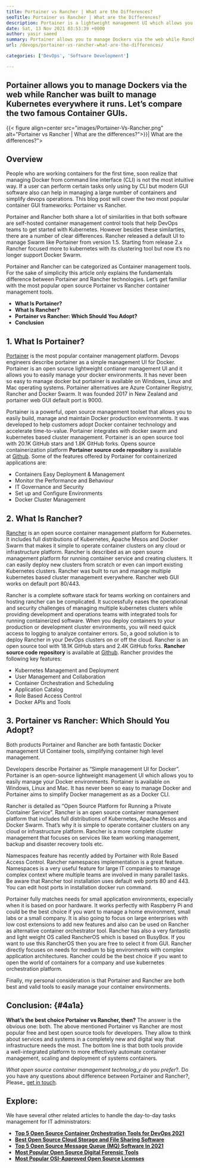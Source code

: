 ```yaml
---
title: Portainer vs Rancher | What are the Differences?
seoTitle: Portainer vs Rancher | What are the Differences?
description: Portainer is a lightweight management UI which allows you to easily manage your different Docker environments while Rancher was built to manage Kubernetes everywhere it runs.
date: Sat, 13 Nov 2021 03:53:39 +0000
author: yasir saeed
summary: Portainer allows you to manage Dockers via the web while Rancher was built to manage Kubernetes everywhere it runs. Let’s compare the two famous Container GUIs.
url: /devops/portainer-vs-rancher-what-are-the-differences/

categories: ['DevOps', 'Software Development']

---
```

## Portainer allows you to manage Dockers via the web while Rancher was built to manage Kubernetes everywhere it runs. Let’s compare the two famous Container GUIs.

{{< figure align=center src="images/Portainer-Vs-Rancher.png" alt="Portainer vs Rancher | What are the differences?">}}| What are the differences?">  

## Overview

People who are working containers for the first time, soon realize that managing Docker from command line interface (CLI) is not the most intuitive way. If a user can perform certain tasks only using by CLI but modern GUI software also can help in managing a large number of containers and simplify devops operations. This blog post will cover the two most popular container GUI frameworks: Portainer vs Rancher.

Portainer and Rancher both share a lot of similarities in that both software are self-hosted container management control tools that help DevOps teams to get started with Kubernetes. However besides these similarties, there are a number of clear differences. Rancher released a default UI to manage Swarm like Portainer from version 1.5. Starting from release 2.x Rancher focused more to kubernetes with its clustering tool but now it’s no longer support Docker Swarm. 

Portainer and Rancher can be categorized as Container management tools. For the sake of simplicity this article only explains the fundamentals difference between Portainer and Rancher technologies. Let’s get familiar with the most popular open source Portainer vs Rancher container management tools.

  * **What Is Portainer?**
  * **What Is Rancher?**
  * **Portainer vs Rancher: Which Should You Adopt?**
  * **Conclusion**

## **1. What Is Portainer?**

[Portainer][1] is the most popular container management platform. Devops engineers describe portainer as a simple management UI for Docker. Portainer is an open source lightweight contianer management UI and it allows you to easily manage your docker environments. It has never been so easy to manage docker but portainer is available on Windows, Linux and Mac operating systems. Portainer alternatives are Azure Container Registry, Rancher and Docker Swarm. It was founded 2017 in New Zealand and portainer web GUI default port is 9000.

Portainer is a powerful, open source management toolset that allows you to easily build, manage and maintain Docker production environments. It was developed to help customers adopt Docker container technology and accelerate time-to-value. Portainer integrates with docker swarm and kubernetes based cluster management. Portainer is an open source tool with 20.1K GitHub stars and 1.8K GitHub forks. Opens source containerization platform **Portainer source code repository** is available at [Github][2]. Some of the features offered by Portainer for containerized applications are:

  * Containers Easy Deployment & Management
  * Monitor the Performance and Behaviour
  * IT Governance and Security
  * Set up and Configure Environments
  * Docker Cluster Management

## 2. What Is Rancher?

[Rancher][3] is an open source container management platform for Kubernetes. It includes full distributions of Kubernetes, Apache Mesos and Docker Swarm that makes it simple to operate container clusters on any cloud or infrastructure platform. Rancher is described as an open source management platform for running container service and creating clusters. It can easily deploy new clusters from scratch or even can import existing Kubernetes clusters. Rancher was built to run and manage multiple kubernetes based cluster management everywhere. Rancher web GUI works on default port 80/443.

Rancher is a complete software stack for teams working on containers and hosting rancher can be complicated. It successfully eases the operational and security challenges of managing multiple kubernetes clusters while providing development and operations teams with integrated tools for running containerized software. When you deploy containers to your production or development cluster environments, you will need quick access to logging to analyze container errors. So, a good solution is to deploy Rancher in your DevOps clusters on or off the cloud. Rancher is an open source tool with 18.1K GitHub stars and 2.4K GitHub forks. **Rancher source code repository** is available at [Github][4]. Rancher provides the following key features:

  * Kubernetes Management and Deployment
  * User Management and Collaboration
  * Container Orchestration and Scheduling
  * Application Catalog
  * Role Based Access Control
  * Docker APIs and Tools

## 3. Portainer vs Rancher: Which Should You Adopt?

Both products Portainer and Rancher are both fantastic Docker management UI Container tools, simplifying container high level management.

Developers describe Portainer as “Simple management UI for Docker”. Portainer is an open-source lightweight management UI which allows you to easily manage your Docker environments. Portainer is available on Windows, Linux and Mac. It has never been so easy to manage Docker and Portainer aims to simplify Docker management as as a Docker CLI.

Rancher is detailed as “Open Source Platform for Running a Private Container Service”. Rancher is an open source container management platform that includes full distributions of Kubernetes, Apache Mesos and Docker Swarm. That’s why it is simple to operate container clusters on any cloud or infrastructure platform. Rancher is a more complete cluster management that focuses on services like team working management, backup and disaster recovery tools etc.

Namespaces feature has recently added by Portainer with Role Based Access Control. Rancher namespaces implementation is a great feature. Namespaces is a very useful feature for large IT companies to manage complex context where multiple teams are involved in many parallel tasks. Be aware that Rancher tool installation uses default web ports 80 and 443. You can edit host ports in installation docker run command.

Portainer fully matches needs for small application environments, expecially when it is based on poor hardware. It works perfectly with Raspberry Pi and could be the best choice if you want to manage a home environment, small labs or a small company. It is also going to focus on large enterprises with low cost extensions to add new features and also can be used on Rancher as alternative container orchestrator tool. Rancher has also a very fantastic and light weight OS called RancherOS which is based on BusyBox. If you want to use this RancherOS then you are free to select it from GUI. Rancher directly focuses on needs for medium to big environments with complex application architectures. Rancher could be the best choice if you want to open the world of containers for a company and use kubernetes orchestration platform.

Finally, my personal consideration is that Portainer and Rancher are both best and valid tools to easily manage your container environments.

## Conclusion: {#4a1a}

**What’s the best choice Portainer vs Rancher, then?** The answer is the obvious one: both. The above mentioned Portainer vs Rancher are most popular free and best open source tools for developers. They allow to think about services and systems in a completely new and digital way that infrastructure needs the most. The bottom line is that both tools provide a well-integrated platform to more effectively automate container management, scaling and deployment of systems containers. 

_What open source container management technolog_y do you prefer_?. Do you have any questions about difference between Portainer and Rancher?, Please_ [get in touch][5].

## Explore:

We have several other related articles to handle the day-to-day tasks management for IT administrators:

  * **[Top 5 Open Source Container Orchestration Tools for DevOps 2021][6]**
  * **[Best Open Source Cloud Storage and File Sharing Software][7]**
  * **[Top 5 Open Source Message Queue (MQ) Software In 2021][8]**
  * **[Most Popular Open Source Digital Forensic Tools][9]**
  * **[Most Popular OSI-Approved Open Source Licenses][10]**

 [1]: https://www.portainer.io/
 [2]: https://github.com/portainer/portainer
 [3]: https://rancher.com/
 [4]: https://github.com/rancher/rancher
 [5]: mailto:yasir.saeed@aspose.com
 [6]: https://blog.containerize.com/devops/top-5-open-source-container-orchestration-tools-for-devops-in-2021/

 [7]: https://products.containerize.com/backup-and-sync/
 [8]: https://blog.containerize.com/message-queue-software/top-5-open-source-message-queue-software-in-2021/

 [9]: https://blog.containerize.com/digital-forensic-tools/top-5-open-source-digital-forensic-tools-in-2021/

 [10]: https://blog.containerize.com/licenses-standards/top-5-most-popular-osi-approved-open-source-licenses-of-2021/
